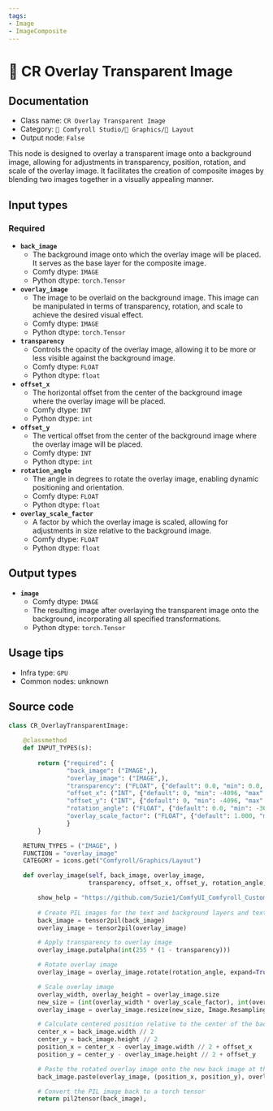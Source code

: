 ```yaml
---
tags:
- Image
- ImageComposite
---
```


# 🌁 CR Overlay Transparent Image
## Documentation
- Class name: `CR Overlay Transparent Image`
- Category: `🧩 Comfyroll Studio/👾 Graphics/🌁 Layout`
- Output node: `False`

This node is designed to overlay a transparent image onto a background image, allowing for adjustments in transparency, position, rotation, and scale of the overlay image. It facilitates the creation of composite images by blending two images together in a visually appealing manner.
## Input types
### Required
- **`back_image`**
    - The background image onto which the overlay image will be placed. It serves as the base layer for the composite image.
    - Comfy dtype: `IMAGE`
    - Python dtype: `torch.Tensor`
- **`overlay_image`**
    - The image to be overlaid on the background image. This image can be manipulated in terms of transparency, rotation, and scale to achieve the desired visual effect.
    - Comfy dtype: `IMAGE`
    - Python dtype: `torch.Tensor`
- **`transparency`**
    - Controls the opacity of the overlay image, allowing it to be more or less visible against the background image.
    - Comfy dtype: `FLOAT`
    - Python dtype: `float`
- **`offset_x`**
    - The horizontal offset from the center of the background image where the overlay image will be placed.
    - Comfy dtype: `INT`
    - Python dtype: `int`
- **`offset_y`**
    - The vertical offset from the center of the background image where the overlay image will be placed.
    - Comfy dtype: `INT`
    - Python dtype: `int`
- **`rotation_angle`**
    - The angle in degrees to rotate the overlay image, enabling dynamic positioning and orientation.
    - Comfy dtype: `FLOAT`
    - Python dtype: `float`
- **`overlay_scale_factor`**
    - A factor by which the overlay image is scaled, allowing for adjustments in size relative to the background image.
    - Comfy dtype: `FLOAT`
    - Python dtype: `float`
## Output types
- **`image`**
    - Comfy dtype: `IMAGE`
    - The resulting image after overlaying the transparent image onto the background, incorporating all specified transformations.
    - Python dtype: `torch.Tensor`
## Usage tips
- Infra type: `GPU`
- Common nodes: unknown


## Source code
```python
class CR_OverlayTransparentImage:
    
    @classmethod
    def INPUT_TYPES(s):
                  
        return {"required": {
                "back_image": ("IMAGE",),
                "overlay_image": ("IMAGE",),
                "transparency": ("FLOAT", {"default": 0.0, "min": 0.0, "max": 1.0, "step": 0.1}),
                "offset_x": ("INT", {"default": 0, "min": -4096, "max": 4096}),
                "offset_y": ("INT", {"default": 0, "min": -4096, "max": 4096}),
                "rotation_angle": ("FLOAT", {"default": 0.0, "min": -360.0, "max": 360.0, "step": 0.1}),
                "overlay_scale_factor": ("FLOAT", {"default": 1.000, "min": 0.000, "max": 100.000, "step": 0.001}),
                }        
        }

    RETURN_TYPES = ("IMAGE", )
    FUNCTION = "overlay_image"
    CATEGORY = icons.get("Comfyroll/Graphics/Layout")

    def overlay_image(self, back_image, overlay_image, 
                      transparency, offset_x, offset_y, rotation_angle, overlay_scale_factor=1.0):

        show_help = "https://github.com/Suzie1/ComfyUI_Comfyroll_CustomNodes/wiki/Layout-Nodes#cr-overlay-transparent-image"
       
        # Create PIL images for the text and background layers and text mask
        back_image = tensor2pil(back_image)
        overlay_image = tensor2pil(overlay_image)

        # Apply transparency to overlay image
        overlay_image.putalpha(int(255 * (1 - transparency)))

        # Rotate overlay image
        overlay_image = overlay_image.rotate(rotation_angle, expand=True)

        # Scale overlay image
        overlay_width, overlay_height = overlay_image.size
        new_size = (int(overlay_width * overlay_scale_factor), int(overlay_height * overlay_scale_factor))
        overlay_image = overlay_image.resize(new_size, Image.Resampling.LANCZOS)

        # Calculate centered position relative to the center of the background image
        center_x = back_image.width // 2
        center_y = back_image.height // 2
        position_x = center_x - overlay_image.width // 2 + offset_x
        position_y = center_y - overlay_image.height // 2 + offset_y

        # Paste the rotated overlay image onto the new back image at the specified position
        back_image.paste(overlay_image, (position_x, position_y), overlay_image)

        # Convert the PIL image back to a torch tensor
        return pil2tensor(back_image),

```
